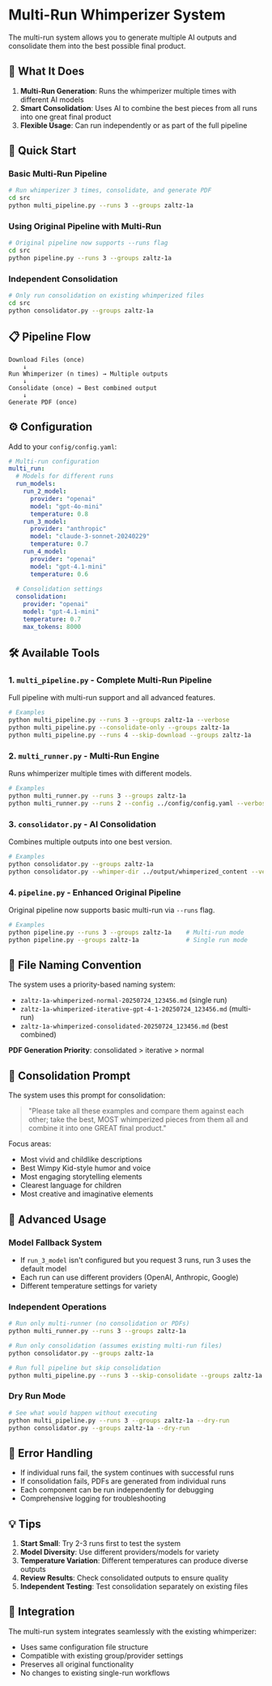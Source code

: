 # Multi-Run Whimperizer System

The multi-run system allows you to generate multiple AI outputs and consolidate them into the best possible final product.

## 🎯 What It Does

1. **Multi-Run Generation**: Runs the whimperizer multiple times with different AI models
2. **Smart Consolidation**: Uses AI to combine the best pieces from all runs into one great final product
3. **Flexible Usage**: Can run independently or as part of the full pipeline

## 🚀 Quick Start

### Basic Multi-Run Pipeline
```bash
# Run whimperizer 3 times, consolidate, and generate PDF
cd src
python multi_pipeline.py --runs 3 --groups zaltz-1a
```

### Using Original Pipeline with Multi-Run
```bash
# Original pipeline now supports --runs flag
cd src
python pipeline.py --runs 3 --groups zaltz-1a
```

### Independent Consolidation
```bash
# Only run consolidation on existing whimperized files
cd src
python consolidator.py --groups zaltz-1a
```

## 📋 Pipeline Flow

```
Download Files (once)
    ↓
Run Whimperizer (n times) → Multiple outputs
    ↓
Consolidate (once) → Best combined output
    ↓
Generate PDF (once)
```

## ⚙️ Configuration

Add to your `config/config.yaml`:

```yaml
# Multi-run configuration
multi_run:
  # Models for different runs
  run_models:
    run_2_model:
      provider: "openai"
      model: "gpt-4o-mini"
      temperature: 0.8
    run_3_model:
      provider: "anthropic"
      model: "claude-3-sonnet-20240229"
      temperature: 0.7
    run_4_model:
      provider: "openai"
      model: "gpt-4.1-mini"
      temperature: 0.6
  
  # Consolidation settings
  consolidation:
    provider: "openai"
    model: "gpt-4.1-mini"
    temperature: 0.7
    max_tokens: 8000
```

## 🛠️ Available Tools

### 1. `multi_pipeline.py` - Complete Multi-Run Pipeline
Full pipeline with multi-run support and all advanced features.

```bash
# Examples
python multi_pipeline.py --runs 3 --groups zaltz-1a --verbose
python multi_pipeline.py --consolidate-only --groups zaltz-1a
python multi_pipeline.py --runs 4 --skip-download --groups zaltz-1a
```

### 2. `multi_runner.py` - Multi-Run Engine
Runs whimperizer multiple times with different models.

```bash
# Examples
python multi_runner.py --runs 3 --groups zaltz-1a
python multi_runner.py --runs 2 --config ../config/config.yaml --verbose
```

### 3. `consolidator.py` - AI Consolidation
Combines multiple outputs into one best version.

```bash
# Examples
python consolidator.py --groups zaltz-1a
python consolidator.py --whimper-dir ../output/whimperized_content --verbose
```

### 4. `pipeline.py` - Enhanced Original Pipeline
Original pipeline now supports basic multi-run via `--runs` flag.

```bash
# Examples
python pipeline.py --runs 3 --groups zaltz-1a    # Multi-run mode
python pipeline.py --groups zaltz-1a             # Single run mode
```

## 📁 File Naming Convention

The system uses a priority-based naming system:

- `zaltz-1a-whimperized-normal-20250724_123456.md` (single run)
- `zaltz-1a-whimperized-iterative-gpt-4-1-20250724_123456.md` (multi-run)
- `zaltz-1a-whimperized-consolidated-20250724_123456.md` (best combined)

**PDF Generation Priority**: consolidated > iterative > normal

## 🎨 Consolidation Prompt

The system uses this prompt for consolidation:

> "Please take all these examples and compare them against each other; take the best, MOST whimperized pieces from them all and combine it into one GREAT final product."

Focus areas:
- Most vivid and childlike descriptions
- Best Wimpy Kid-style humor and voice
- Most engaging storytelling elements
- Clearest language for children
- Most creative and imaginative elements

## 🔧 Advanced Usage

### Model Fallback System
- If `run_3_model` isn't configured but you request 3 runs, run 3 uses the default model
- Each run can use different providers (OpenAI, Anthropic, Google)
- Different temperature settings for variety

### Independent Operations
```bash
# Run only multi-runner (no consolidation or PDFs)
python multi_runner.py --runs 3 --groups zaltz-1a

# Run only consolidation (assumes existing multi-run files)
python consolidator.py --groups zaltz-1a

# Run full pipeline but skip consolidation
python multi_pipeline.py --runs 3 --skip-consolidate --groups zaltz-1a
```

### Dry Run Mode
```bash
# See what would happen without executing
python multi_pipeline.py --runs 3 --groups zaltz-1a --dry-run
python consolidator.py --groups zaltz-1a --dry-run
```

## 🚦 Error Handling

- If individual runs fail, the system continues with successful runs
- If consolidation fails, PDFs are generated from individual runs
- Each component can be run independently for debugging
- Comprehensive logging for troubleshooting

## 💡 Tips

1. **Start Small**: Try 2-3 runs first to test the system
2. **Model Diversity**: Use different providers/models for variety
3. **Temperature Variation**: Different temperatures can produce diverse outputs
4. **Review Results**: Check consolidated outputs to ensure quality
5. **Independent Testing**: Test consolidation separately on existing files

## 🔗 Integration

The multi-run system integrates seamlessly with the existing whimperizer:
- Uses same configuration file structure
- Compatible with existing group/provider settings
- Preserves all original functionality
- No changes to existing single-run workflows